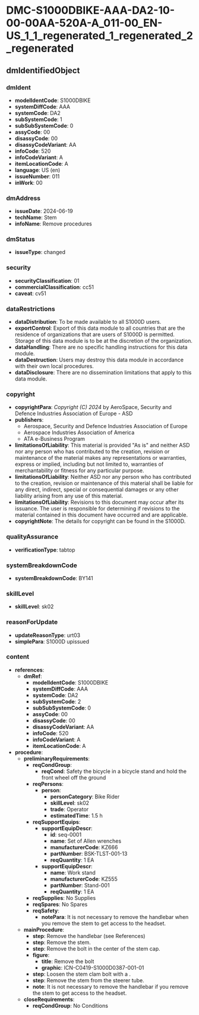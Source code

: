 # DMC-S1000DBIKE-AAA-DA2-10-00-00AA-520A-A_011-00_EN-US_1_1_regenerated_1_regenerated_2_regenerated

## dmIdentifiedObject

### dmIdent
*   **modelIdentCode**: S1000DBIKE
*   **systemDiffCode**: AAA
*   **systemCode**: DA2
*   **subSystemCode**: 1
*   **subSubSystemCode**: 0
*   **assyCode**: 00
*   **disassyCode**: 00
*   **disassyCodeVariant**: AA
*   **infoCode**: 520
*   **infoCodeVariant**: A
*   **itemLocationCode**: A
*   **language**: US (en)
*   **issueNumber**: 011
*   **inWork**: 00

### dmAddress
*   **issueDate**: 2024-06-19
*   **techName**: Stem
*   **infoName**: Remove procedures

### dmStatus
*   **issueType**: changed

### security
*   **securityClassification**: 01
*   **commercialClassification**: cc51
*   **caveat**: cv51

### dataRestrictions
*   **dataDistribution**: To be made available to all S1000D users.
*   **exportControl**: Export of this data module to all countries that are the residence of organizations that are users of S1000D is permitted. Storage of this data module is to be at the discretion of the organization.
*   **dataHandling**: There are no specific handling instructions for this data module.
*   **dataDestruction**: Users may destroy this data module in accordance with their own local procedures.
*   **dataDisclosure**: There are no dissemination limitations that apply to this data module.

### copyright
*   **copyrightPara**: *Copyright (C) 2024* by AeroSpace, Security and Defence Industries Association of Europe - ASD
*   **publishers**:
    *   Aerospace, Security and Defence Industries Association of Europe
    *   Aerospace Industries Association of America
    *   ATA e-Business Program
*   **limitationsOfLiability**: This material is provided "As is" and neither ASD nor any person who has contributed to the creation, revision or maintenance of the material makes any representations or warranties, express or implied, including but not limited to, warranties of merchantability or fitness for any particular purpose.
*   **limitationsOfLiability**: Neither ASD nor any person who has contributed to the creation, revision or maintenance of this material shall be liable for any direct, indirect, special or consequential damages or any other liability arising from any use of this material.
*   **limitationsOfLiability**: Revisions to this document may occur after its issuance. The user is responsible for determining if revisions to the material contained in this document have occurred and are applicable.
*   **copyrightNote**: The details for copyright can be found in the S1000D.

### qualityAssurance
*   **verificationType**: tabtop

### systemBreakdownCode
*   **systemBreakdownCode**: BY141

### skillLevel
*   **skillLevel**: sk02

### reasonForUpdate
*   **updateReasonType**: urt03
*   **simplePara**: S1000D upissued

### content
*   **references**:
    *   **dmRef**:
        *   **modelIdentCode**: S1000DBIKE
        *   **systemDiffCode**: AAA
        *   **systemCode**: DA2
        *   **subSystemCode**: 2
        *   **subSubSystemCode**: 0
        *   **assyCode**: 00
        *   **disassyCode**: 00
        *   **disassyCodeVariant**: AA
        *   **infoCode**: 520
        *   **infoCodeVariant**: A
        *   **itemLocationCode**: A
*   **procedure**:
    *   **preliminaryRequirements**:
        *   **reqCondGroup**:
            *   **reqCond**: Safety the bicycle in a bicycle stand and hold the front wheel off the ground
        *   **reqPersons**:
            *   **person**:
                *   **personCategory**: Bike Rider
                *   **skillLevel**: sk02
                *   **trade**: Operator
                *   **estimatedTime**: 1.5 h
        *   **reqSupportEquips**:
            *   **supportEquipDescr**:
                *   **id**: seq-0001
                *   **name**: Set of Allen wrenches
                *   **manufacturerCode**: KZ666
                *   **partNumber**: BSK-TLST-001-13
                *   **reqQuantity**: 1 EA
            *   **supportEquipDescr**:
                *   **name**: Work stand
                *   **manufacturerCode**: KZ555
                *   **partNumber**: Stand-001
                *   **reqQuantity**: 1 EA
        *   **reqSupplies**: No Supplies
        *   **reqSpares**: No Spares
        *   **reqSafety**:
            *   **notePara**: It is not necessary to remove the handlebar when you remove the stem to get access to the headset.
    *   **mainProcedure**:
        *   **step**: Remove the handlebar <dmRef> (see References)
        *   **step**: Remove the stem.
        *   **step**: Remove the bolt in the center of the stem cap.
        *   **figure**:
            *   **title**: Remove the bolt
            *   **graphic**: ICN-C0419-S1000D0387-001-01
        *   **step**: Loosen the stem clam bolt with a <internalRef internalRefId="seq-0001" internalRefTargetType="irtt05"/>.
        *   **step**: Remove the stem from the steerer tube.
        *   **note**: It is not necessary to remove the handlebar if you remove the stem to get access to the headset.
    *   **closeRequirements**:
        *   **reqCondGroup**: No Conditions